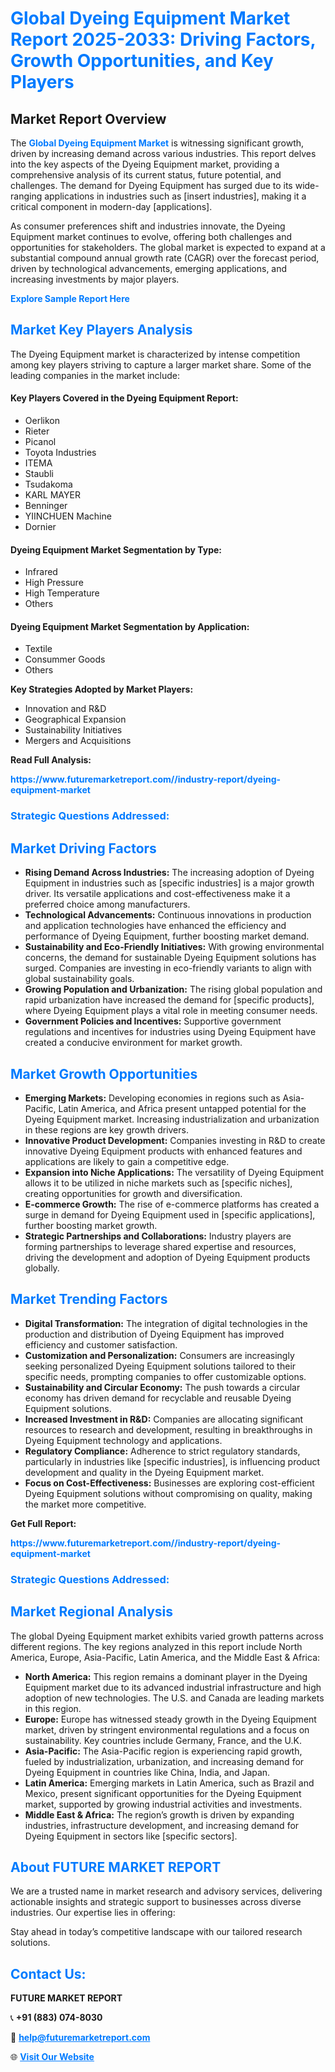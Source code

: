 <h1 style="color: #007BFF;">Global Dyeing Equipment Market Report 2025-2033: Driving Factors, Growth Opportunities, and Key Players</h1>

<section id="overview">
<h2>Market Report Overview</h2>
<p>The <a href="https://www.futuremarketreport.com//industry-report/dyeing-equipment-market" style="color: #007BFF; text-decoration: none;"><strong>Global Dyeing Equipment Market</strong></a> is witnessing significant growth, driven by increasing demand across various industries. This report delves into the key aspects of the Dyeing Equipment market, providing a comprehensive analysis of its current status, future potential, and challenges. The demand for Dyeing Equipment has surged due to its wide-ranging applications in industries such as [insert industries], making it a critical component in modern-day [applications].</p>
<p>As consumer preferences shift and industries innovate, the Dyeing Equipment market continues to evolve, offering both challenges and opportunities for stakeholders. The global market is expected to expand at a substantial compound annual growth rate (CAGR) over the forecast period, driven by technological advancements, emerging applications, and increasing investments by major players.</p>
</section>

<section id="overview">
<p><a href="https://www.futuremarketreport.com//request-sample/reportId=55011" style="color: #007BFF; text-decoration: none;"><strong>Explore Sample Report Here</strong></a></p>
</section>

<section id="key-players">
<h2 style="color: #007BFF;">Market Key Players Analysis</h2>
<p>The Dyeing Equipment market is characterized by intense competition among key players striving to capture a larger market share. Some of the leading companies in the market include:</p>
<h4>Key Players Covered in the Dyeing Equipment Report:</h4>
<ul><li>Oerlikon</li><li>Rieter</li><li>Picanol</li><li>Toyota Industries</li><li>ITEMA</li><li>Staubli</li><li>Tsudakoma</li><li>KARL MAYER</li><li>Benninger</li><li>YIINCHUEN Machine</li><li>Dornier</li></ul>
<h4>Dyeing Equipment Market Segmentation by Type:</h4>
<ul><li>Infrared</li><li>High Pressure</li><li>High Temperature</li><li>Others</li></ul>

<h4>Dyeing Equipment Market Segmentation by Application:</h4>
<ul><li>Textile</li><li>Consummer Goods</li><li>Others</li></ul>
<p><strong>Key Strategies Adopted by Market Players:</strong></p>
<ul>
<li>Innovation and R&D</li>
<li>Geographical Expansion</li>
<li>Sustainability Initiatives</li>
<li>Mergers and Acquisitions</li>
</ul>
</section>

<section>
<p><strong>Read Full Analysis: </strong></p><a href="https://www.futuremarketreport.com//industry-report/dyeing-equipment-market" style="color: #007BFF; text-decoration: none;"><strong>https://www.futuremarketreport.com//industry-report/dyeing-equipment-market</strong></a>
<h3 style="color: #007BFF;">Strategic Questions Addressed:</h3>
</section>

<section id="driving-factors">
<h2 style="color: #007BFF;">Market Driving Factors</h2>
<ul>
<li><strong>Rising Demand Across Industries:</strong> The increasing adoption of Dyeing Equipment in industries such as [specific industries] is a major growth driver. Its versatile applications and cost-effectiveness make it a preferred choice among manufacturers.</li>
<li><strong>Technological Advancements:</strong> Continuous innovations in production and application technologies have enhanced the efficiency and performance of Dyeing Equipment, further boosting market demand.</li>
<li><strong>Sustainability and Eco-Friendly Initiatives:</strong> With growing environmental concerns, the demand for sustainable Dyeing Equipment solutions has surged. Companies are investing in eco-friendly variants to align with global sustainability goals.</li>
<li><strong>Growing Population and Urbanization:</strong> The rising global population and rapid urbanization have increased the demand for [specific products], where Dyeing Equipment plays a vital role in meeting consumer needs.</li>
<li><strong>Government Policies and Incentives:</strong> Supportive government regulations and incentives for industries using Dyeing Equipment have created a conducive environment for market growth.</li>
</ul>
</section>

<section id="growth-opportunities">
<h2 style="color: #007BFF;">Market Growth Opportunities</h2>
<ul>
<li><strong>Emerging Markets:</strong> Developing economies in regions such as Asia-Pacific, Latin America, and Africa present untapped potential for the Dyeing Equipment market. Increasing industrialization and urbanization in these regions are key growth drivers.</li>
<li><strong>Innovative Product Development:</strong> Companies investing in R&D to create innovative Dyeing Equipment products with enhanced features and applications are likely to gain a competitive edge.</li>
<li><strong>Expansion into Niche Applications:</strong> The versatility of Dyeing Equipment allows it to be utilized in niche markets such as [specific niches], creating opportunities for growth and diversification.</li>
<li><strong>E-commerce Growth:</strong> The rise of e-commerce platforms has created a surge in demand for Dyeing Equipment used in [specific applications], further boosting market growth.</li>
<li><strong>Strategic Partnerships and Collaborations:</strong> Industry players are forming partnerships to leverage shared expertise and resources, driving the development and adoption of Dyeing Equipment products globally.</li>
</ul>
</section>

<section id="trending-factors">
<h2 style="color: #007BFF;">Market Trending Factors</h2>
<ul>
<li><strong>Digital Transformation:</strong> The integration of digital technologies in the production and distribution of Dyeing Equipment has improved efficiency and customer satisfaction.</li>
<li><strong>Customization and Personalization:</strong> Consumers are increasingly seeking personalized Dyeing Equipment solutions tailored to their specific needs, prompting companies to offer customizable options.</li>
<li><strong>Sustainability and Circular Economy:</strong> The push towards a circular economy has driven demand for recyclable and reusable Dyeing Equipment solutions.</li>
<li><strong>Increased Investment in R&D:</strong> Companies are allocating significant resources to research and development, resulting in breakthroughs in Dyeing Equipment technology and applications.</li>
<li><strong>Regulatory Compliance:</strong> Adherence to strict regulatory standards, particularly in industries like [specific industries], is influencing product development and quality in the Dyeing Equipment market.</li>
<li><strong>Focus on Cost-Effectiveness:</strong> Businesses are exploring cost-efficient Dyeing Equipment solutions without compromising on quality, making the market more competitive.</li>
</ul>
</section>

<section>
<p><strong>Get Full Report: </strong></p><a href="https://www.futuremarketreport.com//industry-report/dyeing-equipment-market" style="color: #007BFF; text-decoration: none;"><strong>https://www.futuremarketreport.com//industry-report/dyeing-equipment-market</strong></a>
<h3 style="color: #007BFF;">Strategic Questions Addressed:</h3>
</section>


<section id="regional-analysis">
<h2 style="color: #007BFF;">Market Regional Analysis</h2>
<p>The global Dyeing Equipment market exhibits varied growth patterns across different regions. The key regions analyzed in this report include North America, Europe, Asia-Pacific, Latin America, and the Middle East & Africa:</p>
<ul>
<li><strong>North America:</strong> This region remains a dominant player in the Dyeing Equipment market due to its advanced industrial infrastructure and high adoption of new technologies. The U.S. and Canada are leading markets in this region.</li>
<li><strong>Europe:</strong> Europe has witnessed steady growth in the Dyeing Equipment market, driven by stringent environmental regulations and a focus on sustainability. Key countries include Germany, France, and the U.K.</li>
<li><strong>Asia-Pacific:</strong> The Asia-Pacific region is experiencing rapid growth, fueled by industrialization, urbanization, and increasing demand for Dyeing Equipment in countries like China, India, and Japan.</li>
<li><strong>Latin America:</strong> Emerging markets in Latin America, such as Brazil and Mexico, present significant opportunities for the Dyeing Equipment market, supported by growing industrial activities and investments.</li>
<li><strong>Middle East & Africa:</strong> The region’s growth is driven by expanding industries, infrastructure development, and increasing demand for Dyeing Equipment in sectors like [specific sectors].</li>
</ul>
</section>

<footer>
<h2 style="color: #007BFF;">About FUTURE MARKET REPORT</h2>
<p>We are a trusted name in market research and advisory services, delivering actionable insights and strategic support to businesses across diverse industries. Our expertise lies in offering:</p>

<p>Stay ahead in today’s competitive landscape with our tailored research solutions.</p>

<h2 style="color: #007BFF;">Contact Us:</h2>
<p><strong>FUTURE MARKET REPORT</strong></p>
<p>📞 <strong>+91 (883) 074-8030</strong></p>
<p>📧 <strong><a href="mailto:help@futuremarketreport.com" style="color: #007BFF;">help@futuremarketreport.com</a></strong></p>
<p>🌐 <strong><a href="https://www.futuremarketreport.com/" style="color: #007BFF;">Visit Our Website</a></strong></p>
</footer>